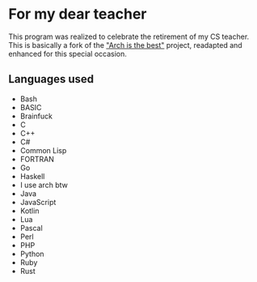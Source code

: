# For my dear teacher

This program was realized to celebrate the retirement of my CS teacher.
This is basically a fork of the ["Arch is the best"](https://wiki.archlinux.org/title/Arch_is_the_best) project, readapted and enhanced for this special occasion.

## Languages used

- Bash
- BASIC
- Brainfuck
- C
- C++
- C#
- Common Lisp
- FORTRAN
- Go
- Haskell
- I use arch btw
- Java
- JavaScript
- Kotlin
- Lua
- Pascal
- Perl
- PHP
- Python
- Ruby
- Rust
